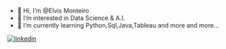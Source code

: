 - 👋 Hi, I’m @Elvis Monteiro 
- 👀 I’m interested in Data Science & A.I.
- 🌱 I’m currently learning Python,Sql,Java,Tableau and more and more...

<a href="https://linkedin.com/in/elvism." target="_blank">
  <img align="center" src="https://img.shields.io/badge/-elvism.-05122A?style=flat&logo=linkedin" alt="linkedin"/>
 
 
<!----- 📫 How to reach me on  @Elvis M.--->
<!---- 💞️ I’m looking to collaborate on ... --->
<!---▶️ --->
<!---
ElvisRock/ElvisRock is a ✨ special ✨ repository because its `README.md` (this file) appears on your GitHub profile.
You can click the Preview link to take a look at your changes.
--->
